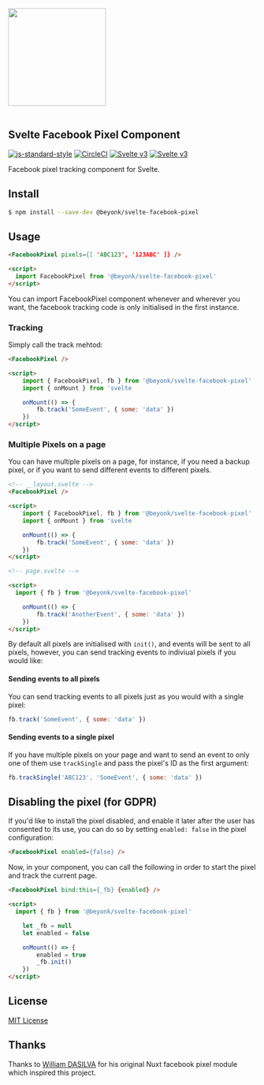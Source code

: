 <a href="https://beyonk.com">
    <br />
    <br />
    <img src="https://user-images.githubusercontent.com/218949/144224348-1b3a20d5-d68e-4a7a-b6ac-6946f19f4a86.png" width="198" />
    <br />
    <br />
</a>

## Svelte Facebook Pixel Component

[![js-standard-style](https://img.shields.io/badge/code%20style-standard-brightgreen.svg)](http://standardjs.com) [![CircleCI](https://circleci.com/gh/beyonk-adventures/svelte-facebook-pixel.svg?style=shield)](https://circleci.com/gh/beyonk-adventures/svelte-facebook-pixel) [![Svelte v3](https://img.shields.io/badge/svelte-v2-orange.svg)](https://v2.svelte.dev) [![Svelte v3](https://img.shields.io/badge/svelte-v3-blueviolet.svg)](https://svelte.dev)


Facebook pixel tracking component for Svelte.

## Install

```bash
$ npm install --save-dev @beyonk/svelte-facebook-pixel
```

## Usage

```html
<FacebookPixel pixels={[ 'ABC123', '123ABC' ]} />

<script>
  import FacebookPixel from '@beyonk/svelte-facebook-pixel'
</script>
```

You can import FacebookPixel component whenever and wherever you want, the facebook tracking code is only initialised in the first instance.

### Tracking

Simply call the track mehtod:


```html
<FacebookPixel />

<script>
	import { FacebookPixel, fb } from '@beyonk/svelte-facebook-pixel'
	import { onMount } from 'svelte

	onMount(() => {
		fb.track('SomeEvent', { some: 'data' })
	})
</script>
```

### Multiple Pixels on a page

You can have multiple pixels on a page, for instance, if you need a backup pixel, or if you want to send different events to different pixels.

```html
<!-- __layout.svelte -->
<FacebookPixel />

<script>
	import { FacebookPixel, fb } from '@beyonk/svelte-facebook-pixel'
	import { onMount } from 'svelte

	onMount(() => {
		fb.track('SomeEvent', { some: 'data' })
	})
</script>

<!-- page.svelte -->

<script>
  import { fb } from '@beyonk/svelte-facebook-pixel'

	onMount(() => {
		fb.track('AnotherEvent', { some: 'data' })
	})
</script>
```

By default all pixels are initialised with `init()`, and events will be sent to all pixels, however, you can send tracking events to indiviual pixels if you would like:

#### Sending events to all pixels

You can send tracking events to all pixels just as you would with a single pixel:

```js
fb.track('SomeEvent', { some: 'data' })
```

#### Sending events to a single pixel

If you have multiple pixels on your page and want to send an event to only one of them use `trackSingle` and pass the pixel's ID as the first argument:

```js
fb.trackSingle('ABC123', 'SomeEvent', { some: 'data' })
```

## Disabling the pixel (for GDPR)

If you'd like to install the pixel disabled, and enable it later after the user has consented to its use, you can do so by setting `enabled: false` in the pixel configuration:

```html
<FacebookPixel enabled={false} />
```

Now, in your component, you can call the following in order to start the pixel and track the current page.

```html
<FacebookPixel bind:this={_fb} {enabled} />

<script>
  import { fb } from '@beyonk/svelte-facebook-pixel'

	let _fb = null
	let enabled = false

	onMount(() => {
		enabled = true
		_fb.init()
	})
</script>
```

## License

[MIT License](./LICENSE)

## Thanks

Thanks to [William DASILVA](https://github.com/WilliamDASILVA/nuxt-facebook-pixel-module) for his original Nuxt facebook pixel module which inspired this project.
